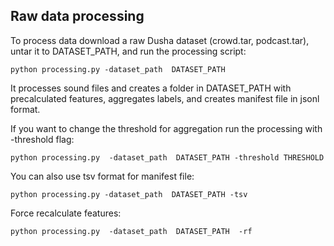## Raw data processing

To process data download a raw Dusha dataset (crowd.tar, podcast.tar), untar it to DATASET_PATH, and run the processing script:

    python processing.py -dataset_path  DATASET_PATH 

It processes sound files and creates a folder in DATASET_PATH with precalculated features, aggregates labels, and creates manifest file in jsonl format.


If you want to change the threshold for aggregation run the processing with -threshold flag:

    python processing.py  -dataset_path  DATASET_PATH -threshold THRESHOLD

You can also use tsv format for manifest file:

    python processing.py -dataset_path  DATASET_PATH -tsv  

Force recalculate features:

    python processing.py  -dataset_path  DATASET_PATH  -rf

